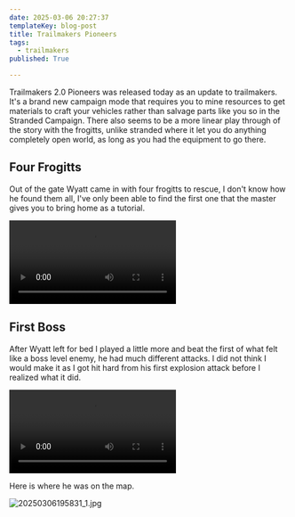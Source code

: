 ```yaml
---
date: 2025-03-06 20:27:37
templateKey: blog-post
title: Trailmakers Pioneers
tags:
  - trailmakers
published: True

---
```


Trailmakers 2.0 Pioneers was released today as an update to trailmakers.  It's
a brand new campaign mode that requires you to mine resources to get materials
to craft your vehicles rather than salvage parts like you so in the Stranded
Campaign.  There also seems to be a more linear play through of the story with
the frogitts, unlike stranded where it let you do anything completely open
world, as long as you had the equipment to go there.

## Four Frogitts

Out of the gate Wyatt came in with four frogitts to rescue, I don't know how he
found them all, I've only been able to find the first one that the master gives
you to bring home as a tutorial.

![four-frogitts.mp4](https://dropper.wayl.one/api/file/0e659c05-1c12-4524-aa54-ef52ba680865.mp4)

## First Boss

After Wyatt left for bed I played a little more and beat the first of what felt
like a boss level enemy, he had much different attacks.  I did not think I
would make it as I got hit hard from his first explosion attack before I
realized what it did.

![first-boss.mp4](https://dropper.wayl.one/api/file/08252dda-b943-4859-be58-0d504fd97f11.mp4)

Here is where he was on the map.

![20250306195831_1.jpg](https://dropper.wayl.one/api/file/d0da1d66-63b2-4d29-8047-960cadb4e0c2.jpg)
